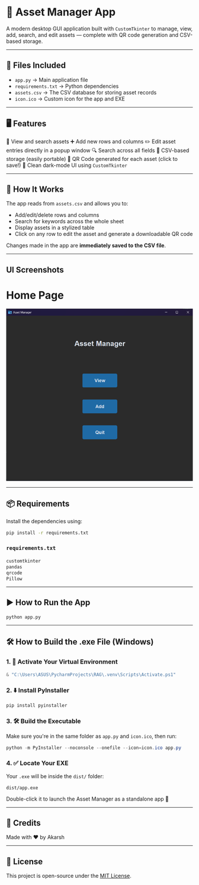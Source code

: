 # 💼 Asset Manager App

A modern desktop GUI application built with `CustomTkinter` to manage, view, add, search, and edit assets — complete with QR code generation and CSV-based storage.

---

## 📁 Files Included

- `app.py` → Main application file  
- `requirements.txt` → Python dependencies  
- `assets.csv` → The CSV database for storing asset records   
- `icon.ico` → Custom icon for the app and EXE

---

## 🖥️ Features
📂 View and search assets
➕ Add new rows and columns
✏️ Edit asset entries directly in a popup window
🔍 Search across all fields
🔐 CSV-based storage (easily portable)
🔄 QR Code generated for each asset (click to save!)
🌙 Clean dark-mode UI using `CustomTkinter`

---
## 🧠 How It Works

The app reads from `assets.csv` and allows you to:

* Add/edit/delete rows and columns
* Search for keywords across the whole sheet
* Display assets in a stylized table
* Click on any row to edit the asset and generate a downloadable QR code

Changes made in the app are **immediately saved to the CSV file**.

---

## UI Screenshots

# Home Page
![Home Page](homepage.png)

---
## 📦 Requirements

Install the dependencies using:

```bash
pip install -r requirements.txt
````

### `requirements.txt`

```text
customtkinter
pandas
qrcode
Pillow
```

---

## ▶️ How to Run the App

```bash
python app.py
```

---

## 🛠️ How to Build the .exe File (Windows)

### 1. 🔄 Activate Your Virtual Environment

```powershell
& "C:\Users\ASUS\PycharmProjects\RAG\.venv\Scripts\Activate.ps1"
```

### 2. ⬇️ Install PyInstaller

```powershell
pip install pyinstaller
```

### 3. 🛠️ Build the Executable

Make sure you're in the same folder as `app.py` and `icon.ico`, then run:

```powershell
python -m PyInstaller --noconsole --onefile --icon=icon.ico app.py
```

### 4. ✅ Locate Your EXE

Your `.exe` will be inside the `dist/` folder:

```
dist/app.exe
```

Double-click it to launch the Asset Manager as a standalone app 🎉

---

## 🙌 Credits

Made with ❤️ by Akarsh

---

## 📜 License

This project is open-source under the [MIT License](LICENSE).

```
